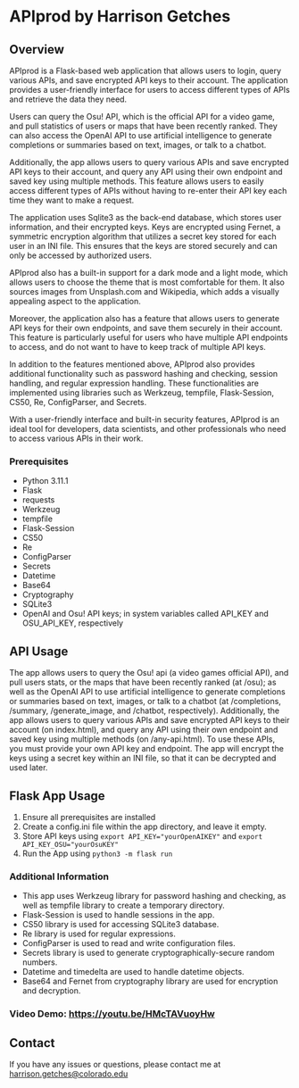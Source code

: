 # APIprod by Harrison Getches

## Overview

APIprod is a Flask-based web application that allows users to login, query various APIs, and save encrypted API keys to their account. The application provides a user-friendly interface for users to access different types of APIs and retrieve the data they need.

Users can query the Osu! API, which is the official API for a video game, and pull statistics of users or maps that have been recently ranked. They can also access the OpenAI API to use artificial intelligence to generate completions or summaries based on text, images, or talk to a chatbot.

Additionally, the app allows users to query various APIs and save encrypted API keys to their account, and query any API using their own endpoint and saved key using multiple methods. This feature allows users to easily access different types of APIs without having to re-enter their API key each time they want to make a request.

The application uses Sqlite3 as the back-end database, which stores user information, and their encrypted keys. Keys are encrypted using Fernet, a symmetric encryption algorithm that utilizes a secret key stored for each user in an INI file. This ensures that the keys are stored securely and can only be accessed by authorized users.

APIprod also has a built-in support for a dark mode and a light mode, which allows users to choose the theme that is most comfortable for them. It also sources images from Unsplash.com and Wikipedia, which adds a visually appealing aspect to the application.

Moreover, the application also has a feature that allows users to generate API keys for their own endpoints, and save them securely in their account. This feature is particularly useful for users who have multiple API endpoints to access, and do not want to have to keep track of multiple API keys.

In addition to the features mentioned above, APIprod also provides additional functionality such as password hashing and checking, session handling, and regular expression handling. These functionalities are implemented using libraries such as Werkzeug, tempfile, Flask-Session, CS50, Re, ConfigParser, and Secrets.

With a user-friendly interface and built-in security features, APIprod is an ideal tool for developers, data scientists, and other professionals who need to access various APIs in their work.

### Prerequisites

- Python 3.11.1
- Flask
- requests
- Werkzeug
- tempfile
- Flask-Session
- CS50
- Re
- ConfigParser
- Secrets
- Datetime
- Base64
- Cryptography
- SQLite3
- OpenAI and Osu! API keys; in system variables called API_KEY and OSU_API_KEY, respectively

## API Usage

The app allows users to query the Osu! api (a video games official API), and pull users stats, or the maps that have been recently ranked (at /osu); as well as the OpenAI API to use artificial intelligence to generate completions or summaries based on text, images, or talk to a chatbot (at /completions, /summary, /generate_image, and /chatbot, respectively).
Additionally, the app allows users to query various APIs and save encrypted API keys to their account (on index.html), and query any API using their own endpoint and saved key using multiple methods (on /any-api.html). To use these APIs, you must provide your own API key and endpoint. The app will encrypt the keys using a secret key within an INI file, so that it can be decrypted and used later.

## Flask App Usage

1. Ensure all prerequisites are installed
2. Create a config.ini file within the app directory, and leave it empty.
3. Store API keys using ```export API_KEY="yourOpenAIKEY"``` and ```export API_KEY_OSU="yourOsuKEY"```
4. Run the App using ```python3 -m flask run```

### Additional Information

- This app uses Werkzeug library for password hashing and checking, as well as tempfile library to create a temporary directory.
- Flask-Session is used to handle sessions in the app.
- CS50 library is used for accessing SQLite3 database.
- Re library is used for regular expressions.
- ConfigParser is used to read and write configuration files.
- Secrets library is used to generate cryptographically-secure random numbers.
- Datetime and timedelta are used to handle datetime objects.
- Base64 and Fernet from cryptography library are used for encryption and decryption.

### Video Demo:  <https://youtu.be/HMcTAVuoyHw>

## Contact

If you have any issues or questions, please contact me at <harrison.getches@colorado.edu>
